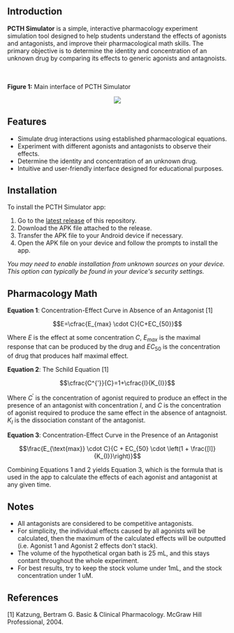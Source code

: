 ## Introduction
**PCTH Simulator** is a simple, interactive pharmacology experiment simulation tool designed to help students understand the effects of agonists and antagonists, and improve their pharmacological math skills. The primary objective is to determine the identity and concentration of an unknown drug by comparing its effects to generic agonists and antagnoists.

<br></br>
**Figure 1:** Main interface of PCTH Simulator
<p align = "center">
  <img src=https://github.com/user-attachments/assets/277cdbbe-4556-40f6-b690-1b9b77c82b97>
</p>

## Features

- Simulate drug interactions using established pharmacological equations.
- Experiment with different agonists and antagonists to observe their effects.
- Determine the identity and concentration of an unknown drug.
- Intuitive and user-friendly interface designed for educational purposes.

## Installation

To install the PCTH Simulator app:

1. Go to the [latest release](https://github.com/your-username/your-repository/releases/latest) of this repository.
2. Download the APK file attached to the release.
3. Transfer the APK file to your Android device if necessary.
4. Open the APK file on your device and follow the prompts to install the app.

*You may need to enable installation from unknown sources on your device. This option can typically be found in your device's security settings.*

## Pharmacology Math  
  
**Equation 1**: Concentration-Effect Curve in Absence of an Antagonist [1]  

$$E=\cfrac{E_{max} \cdot C}{C+EC_{50}}$$

Where $E$ is the effect at some concentration $C$, $E_{max}$ is the maximal response that can be produced by the drug and $EC_{50}$ is the concentration of drug that produces half maximal effect.

**Equation 2**: The Schild Equation [1]  

$$\cfrac{C^{'}}{C}=1+\cfrac{I}{K_{I}}$$

Where $C^{'}$ is the concentration of agonist required to produce an effect in the presence of an antagonist with concentration ${I}$, and $C$ is the concentration of agonist required to produce the same effect in the absence of antagnoist. $K_{I}$ is the dissociation constant of the antagonist.

**Equation 3**: Concentration-Effect Curve in the Presence of an Antagonist

$$\frac{E_{\text{max}} \cdot C}{C + EC_{50} \cdot \left(1 + \frac{[I]}{K_{I}}\right)}$$

Combining Equations 1 and 2 yields Equation 3, which is the formula that is used in the app to calculate the effects of each agonist and antagonist at any given time.


## Notes 
- All antagonists are considered to be competitive antagonists.
- For simplicity, the individual effects caused by all agonists will be calculated, then the maximum of the calculated effects will be outputted (i.e. Agonist 1 and Agonist 2 effects don't stack).
- The volume of the hypothetical organ bath is 25 mL, and this stays contant throughout the whole experiment.
- For best results, try to keep the stock volume under 1mL, and the stock concentration under 1 uM.

## References  
[1] Katzung, Bertram G. Basic & Clinical Pharmacology. McGraw Hill Professional, 2004.
